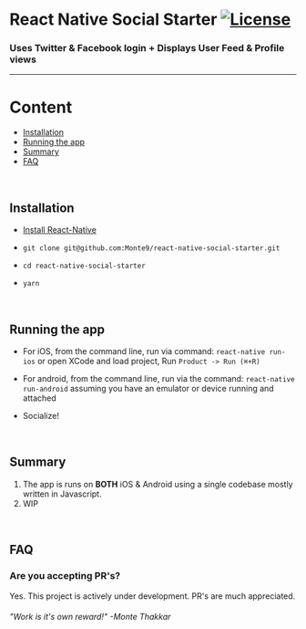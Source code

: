 # React Native Social Starter [![License](https://img.shields.io/badge/license-MIT-green.svg?style=flat)](https://github.com/monte9/react-native-social-starter/blob/master/LICENSE)

### Uses Twitter & Facebook login + Displays User Feed & Profile views

---------------

# Content

- [Installation](#installation)
- [Running the app](#running-the-app)
- [Summary](#summary)
- [FAQ](#faq)

<br />

## Installation

* [Install React-Native](https://facebook.github.io/react-native/docs/getting-started.html#content)

* `git clone git@github.com:Monte9/react-native-social-starter.git`

* `cd react-native-social-starter`

* `yarn`

<br />

## Running the app

* For iOS, from the command line, run via command: ```react-native run-ios``` or open XCode and load project, Run ```Product -> Run (⌘+R)```

* For android, from the command line, run via the command: ```react-native run-android``` assuming you have an emulator or device running and attached

* Socialize!

<br />

## Summary

1. The app is runs on **BOTH** iOS & Android using a single codebase mostly written in Javascript.
1. WIP

<br />

## FAQ

### Are you accepting PR's?

Yes. This project is actively under development. PR's are much appreciated.

###### "Work is it's own reward!" -Monte Thakkar
